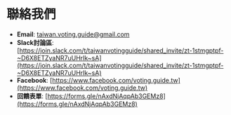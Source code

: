# 聯絡我們

- **Email**: [taiwan.voting.guide@gmail.com](mailto:taiwan.voting.guide@gmail.com)
- **Slack討論區**: [https://join.slack.com/t/taiwanvotingguide/shared_invite/zt-1stmgptpf-~D6X8ETZyaNR7uUHrIk~sA](https://join.slack.com/t/taiwanvotingguide/shared_invite/zt-1stmgptpf-~D6X8ETZyaNR7uUHrIk~sA)
- **Facebook**: [https://www.facebook.com/voting.guide.tw](https://www.facebook.com/voting.guide.tw)
- **回饋表單**: [https://forms.gle/nAxdNjAqpAb3GEMz8](https://forms.gle/nAxdNjAqpAb3GEMz8)
